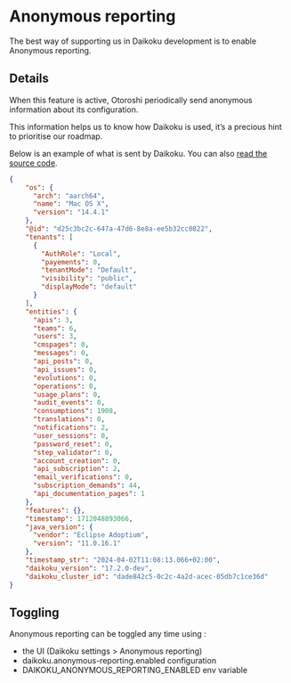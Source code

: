 # Anonymous reporting
The best way of supporting us in Daikoku development is to enable Anonymous reporting.

## Details
When this feature is active, Otoroshi periodically send anonymous information about its configuration.

This information helps us to know how Daikoku is used, it’s a precious hint to prioritise our roadmap.

Below is an example of what is sent by Daikoku. You can also [read the source code](https://github.com/MAIF/daikoku/blob/master/daikoku/app/jobs/AnonymousReportingJob.scala#L80-L147).

```json
{
    "os": {
      "arch": "aarch64",
      "name": "Mac OS X",
      "version": "14.4.1"
    },
    "@id": "d25c3bc2c-647a-47d6-8e8a-ee5b32cc0822",
    "tenants": [
      {
        "AuthRole": "Local",
        "payements": 0,
        "tenantMode": "Default",
        "visibility": "public",
        "displayMode": "default"
      }
    ],
    "entities": {
      "apis": 3,
      "teams": 6,
      "users": 3,
      "cmspages": 0,
      "messages": 0,
      "api_posts": 0,
      "api_issues": 0,
      "evolutions": 0,
      "operations": 0,
      "usage_plans": 0,
      "audit_events": 0,
      "consumptions": 1908,
      "translations": 0,
      "notifications": 2,
      "user_sessions": 0,
      "password_reset": 0,
      "step_validator": 0,
      "account_creation": 0,
      "api_subscription": 2,
      "email_verifications": 0,
      "subscription_demands": 44,
      "api_documentation_pages": 1
    },
    "features": {},
    "timestamp": 1712048893066,
    "java_version": {
      "vendor": "Eclipse Adoptium",
      "version": "11.0.16.1"
    },
    "timestamp_str": "2024-04-02T11:08:13.066+02:00",
    "daikoku_version": "17.2.0-dev",
    "daikoku_cluster_id": "dade842c5-0c2c-4a2d-acec-05db7c1ce36d"
}
```

## Toggling
Anonymous reporting can be toggled any time using :

- the UI (Daikoku settings > Anonymous reporting)
- daikoku.anonymous-reporting.enabled configuration
- DAIKOKU_ANONYMOUS_REPORTING_ENABLED env variable